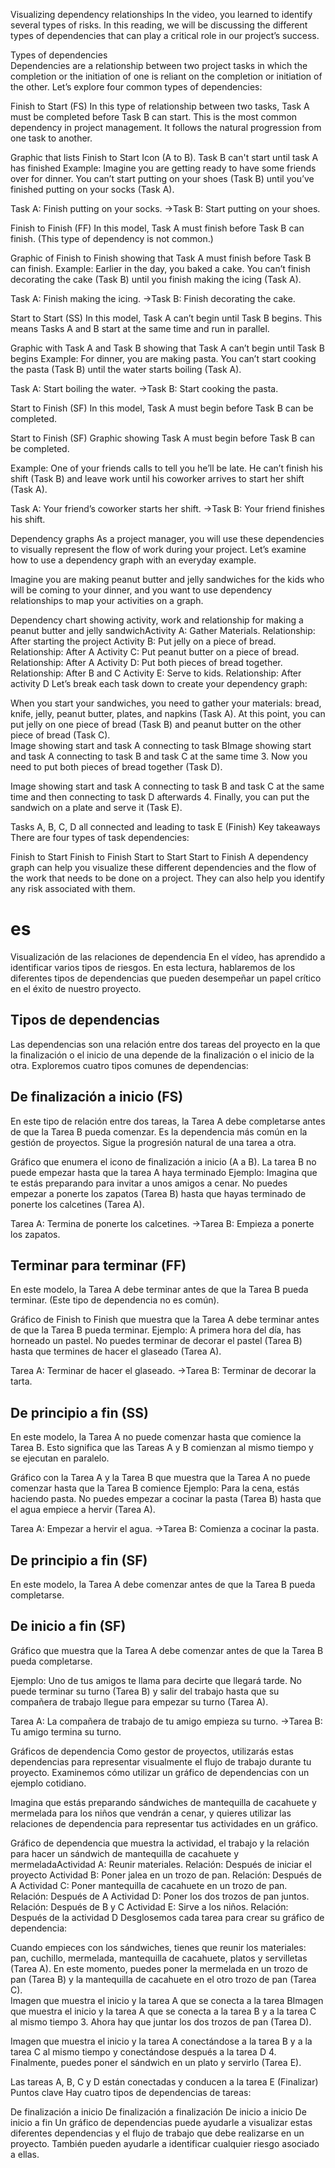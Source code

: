 Visualizing dependency relationships
In the video, you learned to identify several types of risks. In this reading, we will be discussing the different types of dependencies that can play a critical role in our project’s success. 

Types of dependencies  
Dependencies are a relationship between two project tasks in which the completion or the initiation of one is reliant on the completion or initiation of the other. Let’s explore four common types of dependencies:

Finish to Start (FS)
In this type of relationship between two tasks, Task A must be completed before Task B can start. This is the most common dependency in project management. It follows the natural progression from one task to another.

Graphic that lists Finish to Start Icon (A to B). Task B can't start until task A has finished
Example: Imagine you are getting ready to have some friends over for dinner. You can’t start putting on your shoes (Task B) until you’ve finished putting on your socks (Task A). 

Task A: Finish putting on your socks. →Task B: Start putting on your shoes.

Finish to Finish (FF)
In this model, Task A must finish before Task B can finish. (This type of dependency is not common.)

Graphic of Finish to Finish showing that Task A must finish before Task B can finish. 
Example: Earlier in the day, you baked a cake. You can’t finish decorating the cake (Task B) until you finish making the icing (Task A).

Task A: Finish making the icing. →Task B: Finish decorating the cake.

Start to Start (SS)
In this model, Task A can’t begin until Task B begins. This means Tasks A and B start at the same time and run in parallel.

Graphic with Task A and Task B showing that Task A can’t begin until Task B begins
Example:  For dinner, you are making pasta. You can’t start cooking the pasta (Task B) until the water starts boiling (Task A).  

Task A: Start boiling the water. →Task B: Start cooking the pasta.

Start to Finish (SF)
In this model, Task A must begin before Task B can be completed. 

Start to Finish (SF) Graphic showing Task A must begin before Task B can be completed. 

Example:   One of your friends calls to tell you he’ll be late. He can’t finish his shift (Task B) and leave work until his coworker arrives to start her shift (Task A). 

Task A: Your friend’s coworker starts her shift. →Task B: Your friend finishes his shift.

Dependency graphs
As a project manager, you will use these dependencies to visually represent the flow of work during your project. Let’s examine how to use a dependency graph with an everyday example.

Imagine you are making peanut butter and jelly sandwiches for the kids who will be coming to your dinner, and you want to use dependency relationships to map your activities on a graph.  

Dependency chart showing activity, work and relationship for making a peanut butter and jelly sandwichActivity A: Gather Materials. Relationship: After starting the project
Activity B: Put jelly on a piece of bread. Relationship: After A
Activity C: Put peanut butter on a piece of bread. Relationship: After A
Activity D: Put both pieces of bread together. Relationship: After B and C
Activity E: Serve to kids. Relationship: After activity D
Let’s break each task down to create your dependency graph:

When you start your sandwiches, you need to gather your materials: bread, knife, jelly, peanut butter, plates, and napkins (Task A). 
At this point, you can put jelly on one piece of bread (Task B) and peanut butter on the other piece of bread (Task C).  
Image showing start and task A connecting to task BImage showing start and task A connecting to task B and task C at the same time
3. Now you need to put both pieces of bread together (Task D).

Image showing start and task A connecting to task B and task C at the same time and then connecting to task D afterwards
4. Finally, you can put the sandwich on a plate and serve it (Task E).

Tasks A, B, C, D all connected and leading to task E (Finish)
Key takeaways
There are four types of task dependencies:

Finish to Start
Finish to Finish
Start to Start
Start to Finish
A dependency graph can help you visualize these different dependencies and the flow of the work that needs to be done on a project. They can also help you identify any risk associated with them. 

# es
Visualización de las relaciones de dependencia
En el vídeo, has aprendido a identificar varios tipos de riesgos. En esta lectura, hablaremos de los diferentes tipos de dependencias que pueden desempeñar un papel crítico en el éxito de nuestro proyecto. 

## Tipos de dependencias  
Las dependencias son una relación entre dos tareas del proyecto en la que la finalización o el inicio de una depende de la finalización o el inicio de la otra. Exploremos cuatro tipos comunes de dependencias:

## De finalización a inicio (FS)
En este tipo de relación entre dos tareas, la Tarea A debe completarse antes de que la Tarea B pueda comenzar. Es la dependencia más común en la gestión de proyectos. Sigue la progresión natural de una tarea a otra.

Gráfico que enumera el icono de finalización a inicio (A a B). La tarea B no puede empezar hasta que la tarea A haya terminado
Ejemplo: Imagina que te estás preparando para invitar a unos amigos a cenar. No puedes empezar a ponerte los zapatos (Tarea B) hasta que hayas terminado de ponerte los calcetines (Tarea A). 

Tarea A: Termina de ponerte los calcetines. →Tarea B: Empieza a ponerte los zapatos.

## Terminar para terminar (FF)
En este modelo, la Tarea A debe terminar antes de que la Tarea B pueda terminar. (Este tipo de dependencia no es común).

Gráfico de Finish to Finish que muestra que la Tarea A debe terminar antes de que la Tarea B pueda terminar. 
Ejemplo: A primera hora del día, has horneado un pastel. No puedes terminar de decorar el pastel (Tarea B) hasta que termines de hacer el glaseado (Tarea A).

Tarea A: Terminar de hacer el glaseado. →Tarea B: Terminar de decorar la tarta.

## De principio a fin (SS)
En este modelo, la Tarea A no puede comenzar hasta que comience la Tarea B. Esto significa que las Tareas A y B comienzan al mismo tiempo y se ejecutan en paralelo.

Gráfico con la Tarea A y la Tarea B que muestra que la Tarea A no puede comenzar hasta que la Tarea B comience
Ejemplo:  Para la cena, estás haciendo pasta. No puedes empezar a cocinar la pasta (Tarea B) hasta que el agua empiece a hervir (Tarea A).  

Tarea A: Empezar a hervir el agua. →Tarea B: Comienza a cocinar la pasta.

## De principio a fin (SF)
En este modelo, la Tarea A debe comenzar antes de que la Tarea B pueda completarse. 

## De inicio a fin (SF) 
Gráfico que muestra que la Tarea A debe comenzar antes de que la Tarea B pueda completarse. 

Ejemplo:   Uno de tus amigos te llama para decirte que llegará tarde. No puede terminar su turno (Tarea B) y salir del trabajo hasta que su compañera de trabajo llegue para empezar su turno (Tarea A). 

Tarea A: La compañera de trabajo de tu amigo empieza su turno. →Tarea B: Tu amigo termina su turno.

Gráficos de dependencia
Como gestor de proyectos, utilizarás estas dependencias para representar visualmente el flujo de trabajo durante tu proyecto. Examinemos cómo utilizar un gráfico de dependencias con un ejemplo cotidiano.

Imagina que estás preparando sándwiches de mantequilla de cacahuete y mermelada para los niños que vendrán a cenar, y quieres utilizar las relaciones de dependencia para representar tus actividades en un gráfico.  

Gráfico de dependencia que muestra la actividad, el trabajo y la relación para hacer un sándwich de mantequilla de cacahuete y mermeladaActividad A: Reunir materiales. Relación: Después de iniciar el proyecto
Actividad B: Poner jalea en un trozo de pan. Relación: Después de A
Actividad C: Poner mantequilla de cacahuete en un trozo de pan. Relación: Después de A
Actividad D: Poner los dos trozos de pan juntos. Relación: Después de B y C
Actividad E: Sirve a los niños. Relación: Después de la actividad D
Desglosemos cada tarea para crear su gráfico de dependencia:

Cuando empieces con los sándwiches, tienes que reunir los materiales: pan, cuchillo, mermelada, mantequilla de cacahuete, platos y servilletas (Tarea A). 
En este momento, puedes poner la mermelada en un trozo de pan (Tarea B) y la mantequilla de cacahuete en el otro trozo de pan (Tarea C).  
Imagen que muestra el inicio y la tarea A que se conecta a la tarea BImagen que muestra el inicio y la tarea A que se conecta a la tarea B y a la tarea C al mismo tiempo
3. Ahora hay que juntar los dos trozos de pan (Tarea D).

Imagen que muestra el inicio y la tarea A conectándose a la tarea B y a la tarea C al mismo tiempo y conectándose después a la tarea D
4. Finalmente, puedes poner el sándwich en un plato y servirlo (Tarea E).

Las tareas A, B, C y D están conectadas y conducen a la tarea E (Finalizar)
Puntos clave
Hay cuatro tipos de dependencias de tareas:

De finalización a inicio
De finalización a finalización
De inicio a inicio
De inicio a fin
Un gráfico de dependencias puede ayudarle a visualizar estas diferentes dependencias y el flujo de trabajo que debe realizarse en un proyecto. También pueden ayudarle a identificar cualquier riesgo asociado a ellas. 

